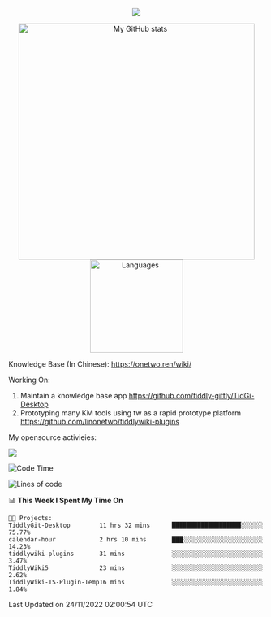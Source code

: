 <a href="https://github.com/linonetwo">
    <p align="center">
        <img src="https://github-profile-trophy.vercel.app/?username=linonetwo&column=7&theme=onedark"/>
    </p>
</a>
<a align="center" href="https://github.com/linonetwo">
  <p align="center">
    <img src="https://github-readme-stats.vercel.app/api?username=linonetwo&show_icons=true&count_private=true" alt="My GitHub stats" width="465"/>
    <img src="https://github-readme-stats.vercel.app/api/top-langs/?username=linonetwo&layout=compact&langs_count=10" alt="Languages" height="183">
  </p>
</a>

Knowledge Base (In Chinese): https://onetwo.ren/wiki/

Working On: 

1. Maintain a knowledge base app https://github.com/tiddly-gittly/TidGi-Desktop
1. Prototyping many KM tools using tw as a rapid prototype platform https://github.com/linonetwo/tiddlywiki-plugins

My opensource activieies:

![](https://visitor-badge.glitch.me/badge?page_id=linonetwo.linonetwo)

<!--START_SECTION:waka-->
![Code Time](http://img.shields.io/badge/Code%20Time-1%2C243%20hrs%2018%20mins-blue)

![Lines of code](https://img.shields.io/badge/From%20Hello%20World%20I%27ve%20Written-2%20Million%20lines%20of%20code-blue)

📊 **This Week I Spent My Time On** 

```text
🐱‍💻 Projects: 
TiddlyGit-Desktop        11 hrs 32 mins      ███████████████████░░░░░░   75.77% 
calendar-hour            2 hrs 10 mins       ███░░░░░░░░░░░░░░░░░░░░░░   14.23% 
tiddlywiki-plugins       31 mins             ░░░░░░░░░░░░░░░░░░░░░░░░░   3.47% 
TiddlyWiki5              23 mins             ░░░░░░░░░░░░░░░░░░░░░░░░░   2.62% 
TiddlyWiki-TS-Plugin-Temp16 mins             ░░░░░░░░░░░░░░░░░░░░░░░░░   1.84%

```


 Last Updated on 24/11/2022 02:00:54 UTC
<!--END_SECTION:waka-->
